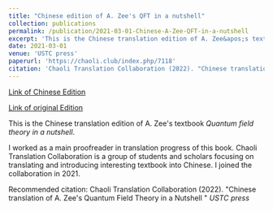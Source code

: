 ```yaml
---
title: "Chinese edition of A. Zee's QFT in a nutshell"
collection: publications
permalink: /publication/2021-03-01-Chinese-A-Zee-QFT-in-a-nutshell
excerpt: 'This is the Chinese translation edition of A. Zee&apos;s textbook quantum field theory in a nutshell'
date: 2021-03-01
venue: 'USTC press'
paperurl: 'https://chaoli.club/index.php/7118'
citation: 'Chaoli Translation Collaboration (2022). "Chinese translation of A. Zee&apos;s Quantum Field Theory in a Nutshell"  <i>USTC press</i>'
---
```


<a href='https://chaoli.club/index.php/7118'>Link of Chinese Edition</a>

<a href='https://press.princeton.edu/books/hardcover/9780691140346/quantum-field-theory-in-a-nutshell'>Link of original Edition</a>

This is the Chinese translation edition of A. Zee&apos;s textbook <i>Quantum field theory in a nutshell</i>.

I worked as a main proofreader in translation progress of this book. Chaoli Translation Collaboration is a group of students and scholars focusing on translating and introducing interesting textbook into Chinese. I joined the collaboration in 2021. 

Recommended citation: Chaoli Translation Collaboration (2022). &quot;Chinese translation of A. Zee's Quantum Field Theory in a Nutshell &quot; <i>USTC press</i>